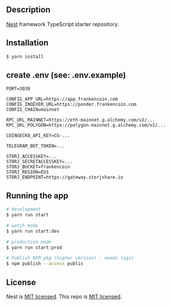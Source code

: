 ## Description

[Nest](https://github.com/nestjs/nest) framework TypeScript starter repository.

## Installation

```bash
$ yarn install
```

## create .env (see: .env.example)

```
PORT=3030

CONFIG_APP_URL=https://app.frankencoin.com
CONFIG_INDEXER_URL=https://ponder.frankencoin.com
CONFIG_CHAIN=mainnet

RPC_URL_MAINNET=https://eth-mainnet.g.alchemy.com/v2/...
RPC_URL_POLYGON=https://polygon-mainnet.g.alchemy.com/v2/...

COINGECKO_API_KEY=CG-...

TELEGRAM_BOT_TOKEN=...

STORJ_ACCESSKEY=...
STORJ_SECRETACCESSKEY=...
STORJ_BUCKET=frankencoin
STORJ_REGION=EU1
STORJ_ENDPOINT=https://gateway.storjshare.io
```

## Running the app

```bash
# development
$ yarn run start

# watch mode
$ yarn run start:dev

# production mode
$ yarn run start:prod

# Publish NPM pkg (higher version) - needs login
$ npm publish --access public
```

## License

Nest is [MIT licensed](LICENSE).
This repo is [MIT licensed](LICENSE).
